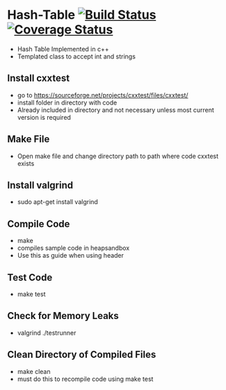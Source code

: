 
# Hash-Table  [![Build Status](https://travis-ci.org/Dragomir2020/Hash-Table.svg?branch=master)](https://travis-ci.org/Dragomir2020/Hash-Table)    [![Coverage Status](https://coveralls.io/repos/github/Dragomir2020/Hash-Table/badge.svg?branch=master)](https://coveralls.io/github/Dragomir2020/Hash-Table?branch=master)


- Hash Table Implemented in c++
- Templated class to accept int and strings
## Install cxxtest
- go to https://sourceforge.net/projects/cxxtest/files/cxxtest/
- install folder in directory with code
- Already included in directory and not necessary unless most current version is required
## Make File
- Open make file and change directory path to path where code cxxtest exists
## Install valgrind
- sudo apt-get install valgrind
## Compile Code
- make
- compiles sample code in heapsandbox
- Use this as guide when using header
## Test Code
- make test
## Check for Memory Leaks
- valgrind ./testrunner
## Clean Directory of Compiled Files
- make clean
- must do this to recompile code using make test
